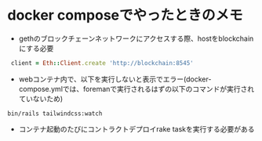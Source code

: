 # docker composeでやったときのメモ

- gethのブロックチェーンネットワークにアクセスする際、hostをblockchainにする必要

```ruby
 client = Eth::Client.create 'http://blockchain:8545'
```

- webコンテナ内で、以下を実行しないと表示でエラー(docker-compose.ymlでは、foremanで実行されるはずの以下のコマンドが実行されていないため)

```shell
bin/rails tailwindcss:watch
```

- コンテナ起動のたびにコントラクトデプロイrake taskを実行する必要がある
